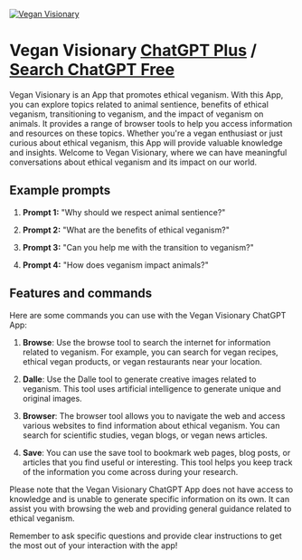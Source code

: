 
[![Vegan Visionary](https://files.oaiusercontent.com/file-CeGK6Ow4Jw3wBtuRbba7opeU?se=2123-10-16T01%3A46%3A43Z&sp=r&sv=2021-08-06&sr=b&rscc=max-age%3D31536000%2C%20immutable&rscd=attachment%3B%20filename%3Db72e2cd5-7dde-4805-ab14-474af7db4a3c.png&sig=HrjxPw9dfuYbzsAeGEVa7SvaGKovaQrinDj0PI%2BPdHU%3D)](https://chat.openai.com/g/g-UgrXtPnsz-vegan-visionary)

# Vegan Visionary [ChatGPT Plus](https://chat.openai.com/g/g-UgrXtPnsz-vegan-visionary) / [Search ChatGPT Free](https://gptcall.net/index.html#/?search=Vegan%20Visionary)

Vegan Visionary is an App that promotes ethical veganism. With this App, you can explore topics related to animal sentience, benefits of ethical veganism, transitioning to veganism, and the impact of veganism on animals. It provides a range of browser tools to help you access information and resources on these topics. Whether you're a vegan enthusiast or just curious about ethical veganism, this App will provide valuable knowledge and insights. Welcome to Vegan Visionary, where we can have meaningful conversations about ethical veganism and its impact on our world.

## Example prompts

1. **Prompt 1:** "Why should we respect animal sentience?"

2. **Prompt 2:** "What are the benefits of ethical veganism?"

3. **Prompt 3:** "Can you help me with the transition to veganism?"

4. **Prompt 4:** "How does veganism impact animals?"

## Features and commands

Here are some commands you can use with the Vegan Visionary ChatGPT App:

1. **Browse**: Use the browse tool to search the internet for information related to veganism. For example, you can search for vegan recipes, ethical vegan products, or vegan restaurants near your location.

2. **Dalle**: Use the Dalle tool to generate creative images related to veganism. This tool uses artificial intelligence to generate unique and original images.

3. **Browser**: The browser tool allows you to navigate the web and access various websites to find information about ethical veganism. You can search for scientific studies, vegan blogs, or vegan news articles.

4. **Save**: You can use the save tool to bookmark web pages, blog posts, or articles that you find useful or interesting. This tool helps you keep track of the information you come across during your research.

Please note that the Vegan Visionary ChatGPT App does not have access to knowledge and is unable to generate specific information on its own. It can assist you with browsing the web and providing general guidance related to ethical veganism.

Remember to ask specific questions and provide clear instructions to get the most out of your interaction with the app!


